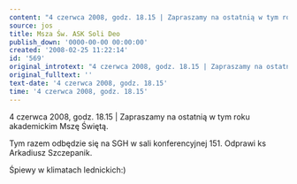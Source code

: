 ```yaml
---
content: "4 czerwca 2008, godz. 18.15 | Zapraszamy na ostatnią w tym roku akademickim Mszę Świętą.\n\r\n\n\r\nTym razem odbędzie się na SGH w sali konferencyjnej 151. Odprawi ks Arkadiusz Szczepanik.\n\r\n\n\r\nŚpiewy w klimatach lednickich:)\n\r\n\n\r\n         \n\r\n         \n\r\n         "
source: jos
title: Msza Św. ASK Soli Deo
publish_down: '0000-00-00 00:00:00'
created: '2008-02-25 11:22:14'
id: '569'
original_introtext: "4 czerwca 2008, godz. 18.15 | Zapraszamy na ostatnią w tym roku akademickim Mszę Świętą.<br>\r\n<br>\r\nTym razem odbędzie się na SGH w sali konferencyjnej 151. Odprawi ks Arkadiusz Szczepanik.<br>\r\n<br>\r\nŚpiewy w klimatach lednickich:)<br>\r\n<br>\r\n         <br>\r\n         <br>\r\n         "
original_fulltext: ''
text-date: '4 czerwca 2008, godz. 18.15'
time: '4 czerwca 2008, godz. 18.15'
---
```

4 czerwca 2008, godz. 18.15 | Zapraszamy na ostatnią w tym roku akademickim Mszę Świętą.



Tym razem odbędzie się na SGH w sali konferencyjnej 151. Odprawi ks Arkadiusz Szczepanik.



Śpiewy w klimatach lednickich:)



         

         

         

<!--{{json:{"created_date":"2008-02-25 11:22:14","publish_down":"0000-00-00 00:00:00","id":"569"}}}-->
